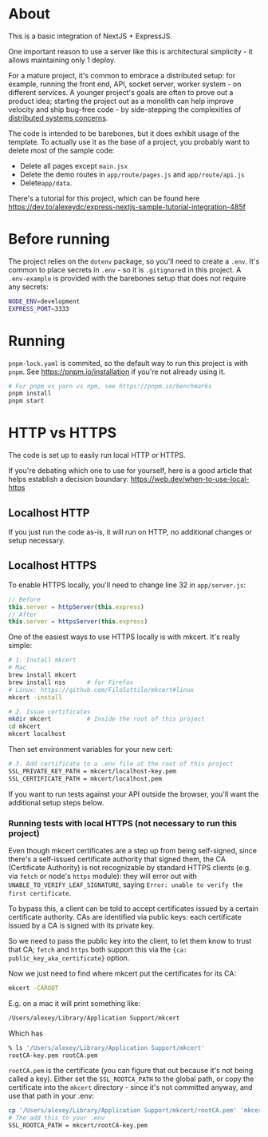 # About
This is a basic integration of NextJS + ExpressJS.

One important reason to use a server like this is architectural simplicity - it allows maintaining only 1 deploy.

For a mature project, it's common to embrace a distributed setup: for example, running the front end, API, socket server, worker system - on different services. A younger project's goals are often to prove out a product idea; starting the project out as a monolith can help improve velocity and ship bug-free code - by side-stepping the complexities of [distributed systems concerns](https://aws.amazon.com/builders-library/challenges-with-distributed-systems/).

The code is intended to be barebones, but it does exhibit usage of the template. To actually use it as the base of a project, you probably want to delete most of the sample code:
- Delete all pages except `main.jsx`
- Delete the demo routes in `app/route/pages.js` and `app/route/api.js`
- Delete`app/data`.

There's a tutorial for this project, which can be found here https://dev.to/alexeydc/express-nextjs-sample-tutorial-integration-485f

# Before running
The project relies on the `dotenv` package, so you'll need to create a `.env`. It's common to place secrets in `.env` - so it is `.gitignore`d in this project. A `.env-example` is provided with the barebones setup that does not require any secrets:

```bash
NODE_ENV=development
EXPRESS_PORT=3333
```

# Running
`pnpm-lock.yaml` is commited, so the default way to run this project is with `pnpm`. See https://pnpm.io/installation if you're not already using it.

```bash
# For pnpm vs yarn vs npm, see https://pnpm.io/benchmarks
pnpm install
pnpm start
```

# HTTP vs HTTPS
The code is set up to easily run local HTTP or HTTPS.

If you're debating which one to use for yourself, here is a good article that helps establish a decision boundary:
https://web.dev/when-to-use-local-https

## Localhost HTTP
If you just run the code as-is, it will run on HTTP, no additional changes or setup necessary.

## Localhost HTTPS
To enable HTTPS locally, you'll need to change line 32 in `app/server.js`:
```javascript
// Before
this.server = httpServer(this.express)
// After
this.server = httpsServer(this.express)
```

One of the easiest ways to use HTTPS locally is with mkcert. It's really simple:

```bash
# 1. Install mkcert
# Mac
brew install mkcert
brew install nss      # for Firefox
# Linux: https://github.com/FiloSottile/mkcert#linux
mkcert -install

# 2. Issue certificates
mkdir mkcert          # Inside the root of this project
cd mkcert
mkcert localhost
```

Then set environment variables for your new cert:
```bash
# 3. Add certificate to a .env file at the root of this project
SSL_PRIVATE_KEY_PATH = mkcert/localhost-key.pem
SSL_CERTIFICATE_PATH = mkcert/localhost.pem
```

If you want to run tests against your API outside the browser, you'll want the additional setup steps below.

### Running tests with local HTTPS (not necessary to run this project)
Even though mkcert certificates are a step up from being self-signed, since there's a self-issued certificate authority that signed them, the CA (Certificate Authority) is not recognizable by standard HTTPS clients (e.g. via `fetch` or node's `https` module): they will error out with `UNABLE_TO_VERIFY_LEAF_SIGNATURE`, saying `Error: unable to verify the first certificate`.

To bypass this, a client can be told to accept certificates issued by a certain certificate authority. CAs are identified via public keys: each certificate issued by a CA is signed with its private key.

So we need to pass the public key into the client, to let them know to trust that CA; `fetch` and `https` both support this via the `{ca: public_key_aka_certificate}` option.

Now we just need to find where mkcert put the certificates for its CA:
```bash
mkcert -CAROOT
```

E.g. on a mac it will print something like:
```bash
/Users/alexey/Library/Application Support/mkcert
```
Which has
```bash
% ls '/Users/alexey/Library/Application Support/mkcert'
rootCA-key.pem rootCA.pem
```

`rootCA.pem` is the certificate (you can figure that out because it's not being called a key). Either set the `SSL_ROOTCA_PATH` to the global path, or copy the certificate into the `mkcert` directory - since it's not committed anyway, and use that path in your .env:

```bash
cp '/Users/alexey/Library/Application Support/mkcert/rootCA.pem' 'mkcert/rootCA.pem'
# The add this to your .env
SSL_ROOTCA_PATH = mkcert/rootCA-key.pem
```

